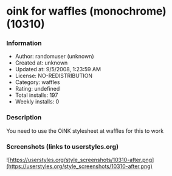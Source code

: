 # oink for waffles (monochrome) (10310)

### Information
- Author: randomuser (unknown)
- Created at: unknown
- Updated at: 9/5/2008, 1:23:59 AM
- License: NO-REDISTRIBUTION
- Category: waffles
- Rating: undefined
- Total installs: 197
- Weekly installs: 0


### Description
You need to use the OiNK stylesheet at waffles for this to work


### Screenshots (links to userstyles.org)
![https://userstyles.org/style_screenshots/10310-after.png](https://userstyles.org/style_screenshots/10310-after.png)



